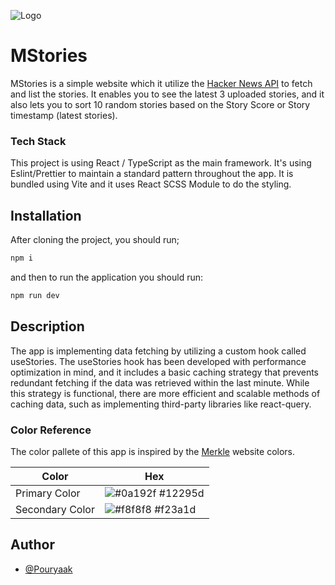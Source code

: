 ![Logo](https://i.postimg.cc/Jtwh5B8X/Merkle-Logo-Blue-svg-svg.jpg)

# MStories

MStories is a simple website which it utilize the [Hacker News API](https://github.com/HackerNews/API) to fetch and list the stories. It enables you to see the latest 3 uploaded stories, and it also lets you to sort 10 random stories based on the Story Score or Story timestamp (latest stories).

### Tech Stack

This project is using React / TypeScript as the main framework. It's using Eslint/Prettier to maintain a standard pattern throughout the app. It is bundled using Vite and it uses React SCSS Module to do the styling.

## Installation

After cloning the project, you should run;

```bash
npm i
```

and then to run the application you should run:

```bash
npm run dev
```

## Description

The app is implementing data fetching by utilizing a custom hook called useStories. The useStories hook has been developed with performance optimization in mind, and it includes a basic caching strategy that prevents redundant fetching if the data was retrieved within the last minute. While this strategy is functional, there are more efficient and scalable methods of caching data, such as implementing third-party libraries like react-query.

### Color Reference

The color pallete of this app is inspired by the [Merkle](merkle.com) website colors.

| Color           | Hex                                                              |
| --------------- | ---------------------------------------------------------------- |
| Primary Color   | ![#0a192f](https://via.placeholder.com/10/12295d?text=+) #12295d |
| Secondary Color | ![#f8f8f8](https://via.placeholder.com/10/f23a1d?text=+) #f23a1d |

## Author

- [@Pouryaak](https://github.com/Pouryaak)
